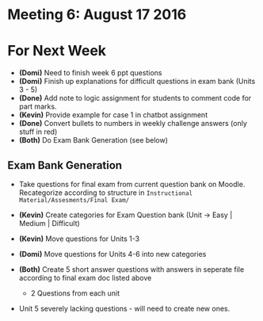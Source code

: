 # Meeting 6: August 17 2016



# For Next Week

* **(Domi)** Need to finish week 6 ppt questions
* **(Domi)** Finish up explanations for difficult questions in exam bank (Units 3 - 5)
* **(Done)** Add note to logic assignment for students to comment code for part marks.
* **(Kevin)** Provide example for case 1 in chatbot assignment
* **(Done)** Convert bullets to numbers in weekly challenge answers (only stuff in red)
* **(Both)** Do Exam Bank Generation (see below)

## Exam Bank Generation

* Take questions for final exam from current question bank on Moodle. Recategorize according to structure in `Instructional Material/Assesments/Final Exam/`

* **(Kevin)** Create categories for Exam Question bank (Unit -> Easy | Medium | Difficult)
* **(Kevin)** Move questions for Units 1-3
* **(Domi)** Move questions for Units 4-6 into new categories
* **(Both)** Create 5 short answer questions with answers in seperate file according to final exam doc listed above
	* 2 Questions from each unit

* Unit 5 severely lacking questions - will need to create new ones.
